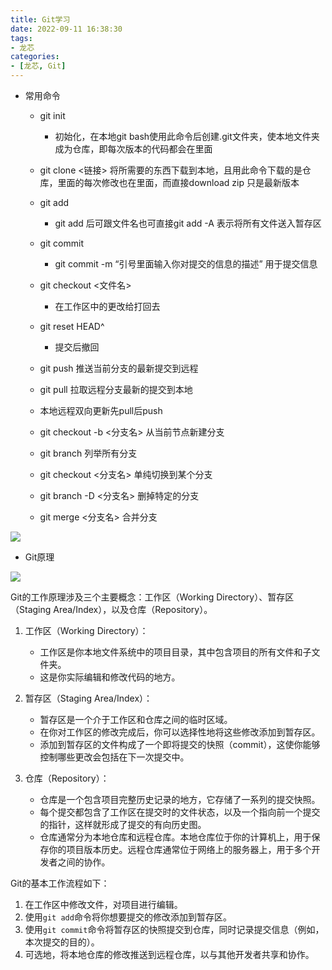 ```yaml
---
title: Git学习
date: 2022-09-11 16:38:30
tags: 
- 龙芯
categories:
- [龙芯, Git]
---
```



- 常用命令

  - git init
  	- 初始化，在本地git bash使用此命令后创建.git文件夹，使本地文件夹成为仓库，即每次版本的代码都会在里面
  - git clone <链接> 将所需要的东西下载到本地，且用此命令下载的是仓库，里面的每次修改也在里面，而直接download zip 只是最新版本
  - git add
  	- git add 后可跟文件名也可直接git add -A 表示将所有文件送入暂存区
  - git commit
  	- git commit -m “引号里面输入你对提交的信息的描述”    用于提交信息
  - git checkout <文件名>
  	- 在工作区中的更改给打回去
  - git reset HEAD^
  	- 提交后撤回
  - git push 推送当前分支的最新提交到远程
  - git pull   拉取远程分支最新的提交到本地
  - 本地远程双向更新先pull后push

  - git checkout -b  <分支名> 从当前节点新建分支 
  - git branch 列举所有分支
  - git checkout <分支名> 单纯切换到某个分支
  - git branch -D <分支名> 删掉特定的分支
  - git merge <分支名> 合并分支





![](https://cdn.jsdelivr.net/gh/chengkhen/picture_via_picco/202209121456714.png)



- Git原理


![](https://cdn.jsdelivr.net/gh/chengkhen/picture_via_picco/202209112251180.png)





Git的工作原理涉及三个主要概念：工作区（Working Directory）、暂存区（Staging Area/Index），以及仓库（Repository）。

1. 工作区（Working Directory）：
   - 工作区是你本地文件系统中的项目目录，其中包含项目的所有文件和子文件夹。
   - 这是你实际编辑和修改代码的地方。

2. 暂存区（Staging Area/Index）：
   - 暂存区是一个介于工作区和仓库之间的临时区域。
   - 在你对工作区的修改完成后，你可以选择性地将这些修改添加到暂存区。
   - 添加到暂存区的文件构成了一个即将提交的快照（commit），这使你能够控制哪些更改会包括在下一次提交中。

3. 仓库（Repository）：
   - 仓库是一个包含项目完整历史记录的地方，它存储了一系列的提交快照。
   - 每个提交都包含了工作区在提交时的文件状态，以及一个指向前一个提交的指针，这样就形成了提交的有向历史图。
   - 仓库通常分为本地仓库和远程仓库。本地仓库位于你的计算机上，用于保存你的项目版本历史。远程仓库通常位于网络上的服务器上，用于多个开发者之间的协作。



Git的基本工作流程如下：
1. 在工作区中修改文件，对项目进行编辑。
2. 使用`git add`命令将你想要提交的修改添加到暂存区。
3. 使用`git commit`命令将暂存区的快照提交到仓库，同时记录提交信息（例如，本次提交的目的）。
4. 可选地，将本地仓库的修改推送到远程仓库，以与其他开发者共享和协作。









